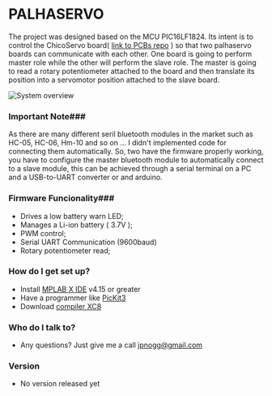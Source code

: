# PALHASERVO #

The project was designed based on the MCU PIC16LF1824. Its intent is to control the ChicoServo board( [link to PCBs repo](https://bitbucket.org/jpnbino/hw_palha_servo/src/master/) ) so that two palhaservo boards can communicate with each other. One board is going to perform master role while the other will perform the slave role. The master is going to read a rotary potentiometer attached to the board and then translate its position into a servomotor position attached to the slave board.

![System overview](https://i.imgur.com/gyzdevEl.png)

### Important Note###
As there are many different seril bluetooth modules in the market such as HC-05, HC-06, Hm-10 and so on ... I didn't implemented code for connecting them automatically. So, two have the firmware properly working, you have to configure the master bluetooth module to automatically connect to a slave module, this can be achieved through a serial terminal on a PC and a USB-to-UART converter or and arduino. 

### Firmware Funcionality###
* Drives a low battery warn LED;
* Manages a Li-ion battery ( 3.7V );
* PWM control;
* Serial UART Communication (9600baud)
* Rotary potentiometer read;

### How do I get set up? ###

* Install [MPLAB X IDE](http://www.microchip.com/mplab/mplab-x-ide) v4.15 or greater
* Have a programmer like [PicKit3](http://www.microchip.com/Developmenttools/ProductDetails.aspx?PartNO=PG164130)
* Download [compiler XC8](http://www.microchip.com/mplab/compilers)


### Who do I talk to? ###

* Any questions? Just give me a call [jpnogg@gmail.com]()

### Version ###

* No version released yet